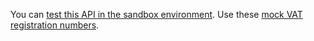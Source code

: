 You can [test this API in the sandbox environment](https://developer.service.hmrc.gov.uk/api-documentation/docs/testing). Use these [mock VAT registration numbers](https://github.com/hmrc/vat-registered-companies-api/tree/master/public/api/conf/2.0/test-data).